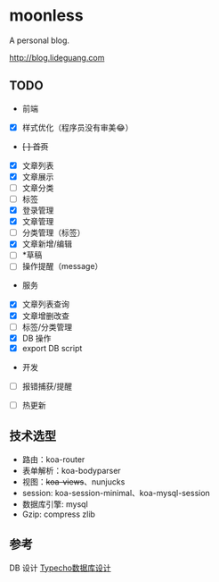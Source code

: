 # moonless
A personal blog.

http://blog.lideguang.com

## TODO
* 前端
- [x] 样式优化（程序员没有审美😂）
- <del>[ ] 首页</del>
- [x] 文章列表
- [x] 文章展示
- [ ] 文章分类
- [ ] 标签
- [x] 登录管理
- [x] 文章管理
- [ ] 分类管理（标签）
- [x] 文章新增/编辑
- [ ] *草稿
- [ ] 操作提醒（message）

* 服务
- [x] 文章列表查询
- [x] 文章增删改查
- [ ] 标签/分类管理
- [x] DB 操作
- [x] export DB script

* 开发
- [ ] 报错捕获/提醒
- [ ] 热更新



## 技术选型

- 路由：koa-router
- 表单解析：koa-bodyparser
- 视图：<del>koa-views</del>、nunjucks
- session: koa-session-minimal、koa-mysql-session
- 数据库引擎: mysql
- Gzip: compress zlib


## 参考
DB 设计 [Typecho数据库设计](http://docs.typecho.org/database)


